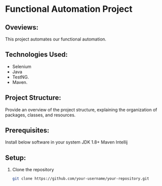 # Functional Automation Project

## Oveviews:               

This project automates our functional automation.

## Technologies Used: 

- Selenium
- Java
- TestNG.
- Maven.

## Project Structure:

Provide an overview of the project structure, explaining the organization of packages, classes, and resources.

## Prerequisites: 
Install below software in your system
JDK 1.8+
Maven
Intellij

## Setup:

1. Clone the repository
   ```bash
   git clone https://github.com/your-username/your-repository.git
